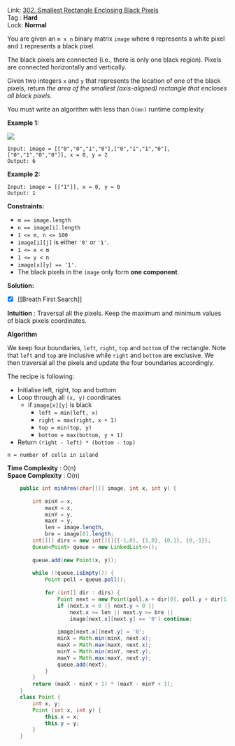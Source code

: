 Link: [302. Smallest Rectangle Enclosing Black Pixels](https://leetcode.com/problems/smallest-rectangle-enclosing-black-pixels/) <br>
Tag : **Hard**<br>
Lock: **Normal**

You are given an `m x n` binary matrix `image` where `0` represents a white pixel and `1` represents a black pixel.

The black pixels are connected (i.e., there is only one black region). Pixels are connected horizontally and vertically.

Given two integers `x` and `y` that represents the location of one of the black pixels, return _the area of the smallest (axis-aligned) rectangle that encloses all black pixels_.

You must write an algorithm with less than `O(mn)` runtime complexity

**Example 1:**

![](https://assets.leetcode.com/uploads/2021/03/14/pixel-grid.jpg)
```
Input: image = [["0","0","1","0"],["0","1","1","0"],["0","1","0","0"]], x = 0, y = 2
Output: 6
```

**Example 2:**
```
Input: image = [["1"]], x = 0, y = 0
Output: 1
```

**Constraints:**
-   `m == image.length`
-   `n == image[i].length`
-   `1 <= m, n <= 100`
-   `image[i][j]` is either `'0'` or `'1'`.
-   `1 <= x < m`
-   `1 <= y < n`
-   `image[x][y] == '1'.`
-   The black pixels in the `image` only form **one component**.

**Solution:**

- [x] [[Breath First Search]]

**Intuition** :
Traversal all the pixels. Keep the maximum and minimum values of black pixels coordinates.

**Algorithm**

We keep four boundaries, `left`, `right`, `top` and `bottom` of the rectangle. Note that `left` and `top` are inclusive while `right` and `bottom` are exclusive. We then traversal all the pixels and update the four boundaries accordingly.

The recipe is following:

-   Initialise left, right, top and bottom
-   Loop through all `(x, y)` coordinates
    -   if `image[x][y]` is black
        -   `left = min(left, x)`
        -   `right = max(right, x + 1)`
        -   `top = min(top, y)`
        -   `bottom = max(bottom, y + 1)`
-   Return `(right - left) * (bottom - top)`

```
n = number of cells in island
```
**Time Complexity** : O(n)<br>
**Space Complexity** : O(n)

```java
    public int minArea(char[][] image, int x, int y) {
        
        int minX = x,
            maxX = x,
            minY = y,
            maxY = y,
            len = image.length,
            bre = image[0].length;
        int[][] dirs = new int[][]{{-1,0}, {1,0}, {0,1}, {0,-1}};
        Queue<Point> queue = new LinkedList<>();
        
        queue.add(new Point(x, y));
        
        while (!queue.isEmpty()) {
            Point poll = queue.poll();
            
            for (int[] dir : dirs) {
                Point next = new Point(poll.x + dir[0], poll.y + dir[1]);
                if (next.x < 0 || next.y < 0 ||
                    next.x >= len || next.y >= bre || 
                    image[next.x][next.y] == '0') continue;
                
                image[next.x][next.y] = '0';
                minX = Math.min(minX, next.x);
                maxX = Math.max(maxX, next.x);
                minY = Math.min(minY, next.y);
                maxY = Math.max(maxY, next.y);
                queue.add(next);
            }
        }
        return (maxX - minX + 1) * (maxY - minY + 1);
    }
    class Point {
        int x, y;
        Point (int x, int y) {
            this.x = x;
            this.y = y;
        }
    }
```
